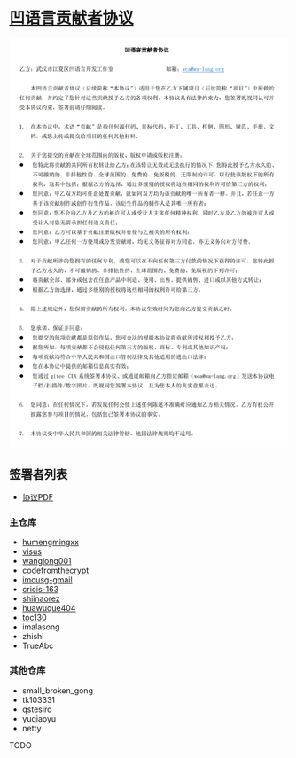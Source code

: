 # [凹语言贡献者协议](wca.pdf)

![](wca.png)

## 签署者列表

- [协议PDF](wca.pdf)

### 主仓库

- [humengmingxx](wca-humengmingxx.pdf)
- [visus](wca-visus.pdf)
- [wanglong001](wca-wanglong001.pdf)
- [codefromthecrypt](wca-codefromthecrypt.pdf)
- [imcusg-gmail](wca-imcusg-gmail.pdf)
- [cricis-163](wca-cricis-163.pdf)
- [shiinaorez](wca-shiinaorez.pdf)
- [huawuque404](wca-huawuque404.pdf)
- [toc130](wca-toc130.pdf)
- imalasong
- zhishi
- TrueAbc

### 其他仓库

- small_broken_gong
- tk103331
- qstesiro
- yuqiaoyu
- netty

TODO
